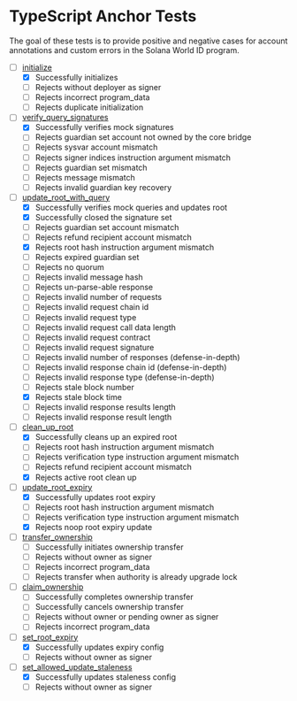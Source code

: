 # TypeScript Anchor Tests

The goal of these tests is to provide positive and negative cases for account annotations and custom errors in the Solana World ID program.

- [ ] [initialize](programs/solana-world-id-program/src/instructions/initialize.rs)
  - [x] Successfully initializes
  - [ ] Rejects without deployer as signer
  - [ ] Rejects incorrect program_data
  - [ ] Rejects duplicate initialization
- [ ] [verify_query_signatures](programs/solana-world-id-program/src/instructions/verify_query_signatures.rs)
  - [x] Successfully verifies mock signatures
  - [ ] Rejects guardian set account not owned by the core bridge
  - [ ] Rejects sysvar account mismatch
  - [ ] Rejects signer indices instruction argument mismatch
  - [ ] Rejects guardian set mismatch
  - [ ] Rejects message mismatch
  - [ ] Rejects invalid guardian key recovery
- [ ] [update_root_with_query](programs/solana-world-id-program/src/instructions/update_root_with_query.rs)
  - [x] Successfully verifies mock queries and updates root
  - [x] Successfully closed the signature set
  - [ ] Rejects guardian set account mismatch
  - [ ] Rejects refund recipient account mismatch
  - [x] Rejects root hash instruction argument mismatch
  - [ ] Rejects expired guardian set
  - [ ] Rejects no quorum
  - [ ] Rejects invalid message hash
  - [ ] Rejects un-parse-able response
  - [ ] Rejects invalid number of requests
  - [ ] Rejects invalid request chain id
  - [ ] Rejects invalid request type
  - [ ] Rejects invalid request call data length
  - [ ] Rejects invalid request contract
  - [ ] Rejects invalid request signature
  - [ ] Rejects invalid number of responses (defense-in-depth)
  - [ ] Rejects invalid response chain id (defense-in-depth)
  - [ ] Rejects invalid response type (defense-in-depth)
  - [ ] Rejects stale block number
  - [x] Rejects stale block time
  - [ ] Rejects invalid response results length
  - [ ] Rejects invalid response result length
- [ ] [clean_up_root](programs/solana-world-id-program/src/instructions/clean_up_root.rs)
  - [x] Successfully cleans up an expired root
  - [ ] Rejects root hash instruction argument mismatch
  - [ ] Rejects verification type instruction argument mismatch
  - [ ] Rejects refund recipient account mismatch
  - [x] Rejects active root clean up
- [ ] [update_root_expiry](programs/solana-world-id-program/src/instructions/update_root_expiry.rs)
  - [x] Successfully updates root expiry
  - [ ] Rejects root hash instruction argument mismatch
  - [ ] Rejects verification type instruction argument mismatch
  - [x] Rejects noop root expiry update
- [ ] [transfer_ownership](programs/solana-world-id-program/src/instructions/admin.rs)
  - [ ] Successfully initiates ownership transfer
  - [ ] Rejects without owner as signer
  - [ ] Rejects incorrect program_data
  - [ ] Rejects transfer when authority is already upgrade lock
- [ ] [claim_ownership](programs/solana-world-id-program/src/instructions/admin.rs)
  - [ ] Successfully completes ownership transfer
  - [ ] Successfully cancels ownership transfer
  - [ ] Rejects without owner or pending owner as signer
  - [ ] Rejects incorrect program_data
- [ ] [set_root_expiry](programs/solana-world-id-program/src/instructions/admin.rs)
  - [x] Successfully updates expiry config
  - [ ] Rejects without owner as signer
- [ ] [set_allowed_update_staleness](programs/solana-world-id-program/src/instructions/admin.rs)
  - [x] Successfully updates staleness config
  - [ ] Rejects without owner as signer
